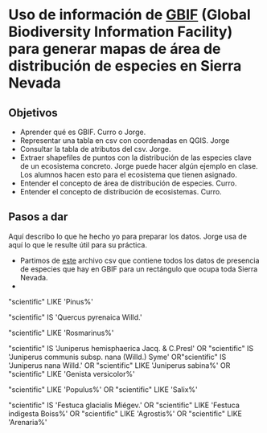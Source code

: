 

# Uso de información de [GBIF](https://www.gbif.org/) (Global Biodiversity Information Facility) para generar mapas de área de distribución de especies en Sierra Nevada



## Objetivos

- Aprender qué es GBIF. Curro o Jorge.
- Representar una tabla en csv con coordenadas en QGIS. Jorge
- Consultar la tabla de atributos del csv. Jorge.
- Extraer shapefiles de puntos con la distribución de las especies clave de un ecosistema concreto. Jorge puede hacer algún ejemplo en clase. Los alumnos hacen esto para el ecosistema que tienen asignado.
- Entender el concepto de área de distribución de especies. Curro.
- Entender el concepto de distribución de ecosistemas. Curro.



## Pasos a dar

Aquí describo lo que he hecho yo para preparar los datos. Jorge usa de aquí lo que le resulte útil para su práctica.

- Partimos de [este](https://github.com/aprendiendo-cosas/P_area_distribucion_especies_ecologia_sig_ccaa/raw/refs/heads/main/geoinfo/csv_gbif_sierra_nevada.zip) archivo csv que contiene todos los datos de presencia de especies que hay en GBIF para un rectángulo que ocupa toda Sierra Nevada. 
- 



 "scientific" LIKE 'Pinus%' 





 "scientific" IS 'Quercus pyrenaica Willd.'



 "scientific" LIKE 'Rosmarinus%' 







 "scientific" IS 'Juniperus hemisphaerica Jacq. & C.Presl' OR  "scientific" IS 'Juniperus communis subsp. nana (Willd.) Syme'  OR"scientific" IS  'Juniperus nana Willd.' OR  "scientific" LIKE  'Juniperus sabina%' OR  "scientific" LIKE  'Genista versicolor%' 





 "scientific" LIKE 'Populus%' OR  "scientific" LIKE 'Salix%'





 "scientific" IS  'Festuca glacialis Miégev.' OR  "scientific" LIKE  'Festuca indigesta Boiss%' OR  "scientific" LIKE 'Agrostis%' OR  "scientific" LIKE 'Arenaria%'



